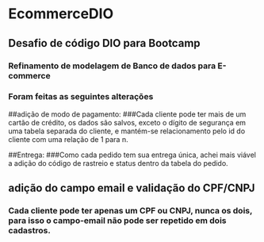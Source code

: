 # EcommerceDIO
## Desafio de código DIO para Bootcamp

### Refinamento de modelagem de Banco de dados para E-commerce
### Foram feitas as seguintes alterações

##adição de modo de pagamento: 
###Cada cliente pode ter mais de um cartão de crédito, os dados são salvos, exceto o dígito de segurança em uma tabela separada do cliente, e mantém-se relacionamento pelo id do cliente com uma relação de 1 para n.

##Entrega:
###Como cada pedido tem sua entrega única, achei mais viável a adição do código de rastreio e status dentro da tabela do pedido.

## adição do campo email e validação do CPF/CNPJ
### Cada cliente pode ter apenas um CPF ou CNPJ, nunca os dois, para isso o campo-email não pode ser repetido em dois cadastros.
